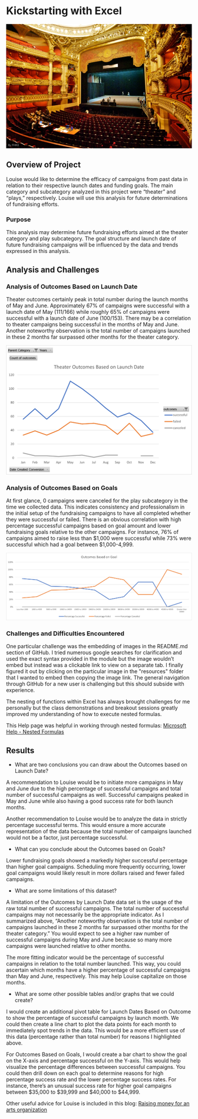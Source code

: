 # Kickstarting with Excel

![Theater_Image](https://raw.githubusercontent.com/JonathanBrown003/kickstarter-analysis/main/Resources/Theater_Image.jpg)

## Overview of Project

Louise would like to determine the efficacy of campaigns from past data in relation to their respective launch dates and funding goals. The main category and subcategory analyzed in this project were “theater” and “plays,” respectively. Louise will use this analysis for future determinations of fundraising efforts.  

### Purpose

This analysis may determine future fundraising efforts aimed at the theater category and play subcategory. The goal structure and launch date of future fundraising campaigns will be influenced by the data and trends expressed in this analysis.     

## Analysis and Challenges

### Analysis of Outcomes Based on Launch Date

Theater outcomes certainly peak in total number during the launch months of May and June. Approximately 67% of campaigns were successful with a launch date of May (111/166) while roughly 65% of campaigns were successful with a launch date of June (100/153). There may be a correlation to theater campaigns being successful in the months of May and June. Another noteworthy observation is the total number of campaigns launched in these 2 months far surpassed other months for the theater category.

![Theater_Outcomes_vs_Launch](https://raw.githubusercontent.com/JonathanBrown003/kickstarter-analysis/main/Resources/Theater_Outcomes_vs_Launch.png)

### Analysis of Outcomes Based on Goals

At first glance, 0 campaigns were canceled for the play subcategory in the time we collected data. This indicates consistency and professionalism in the initial setup of the fundraising campaigns to have all completed whether they were successful or failed. There is an obvious correlation with high percentage successful campaigns based on goal amount and lower fundraising goals relative to the other campaigns. For instance, 76% of campaigns aimed to raise less than $1,000 were successful while 73% were successful which had a goal between $1,000-4,999. 

![Outcomes_vs_Goals](https://raw.githubusercontent.com/JonathanBrown003/kickstarter-analysis/main/Resources/Outcomes_vs_Goals.png)

### Challenges and Difficulties Encountered

One particular challenge was the embedding of images in the README.md section of GitHub. I tried numerous google searches for clarification and used the exact syntax provided in the module but the image wouldn’t embed but instead was a clickable link to view on a separate tab. I finally figured it out by clicking on the particular image in the "resources" folder that I wanted to embed then copying the image link. The general navigation through GitHub for a new user is challenging but this should subside with experience. 

The nesting of functions within Excel has always brought challenges for me personally but the class demonstrations and breakout sessions greatly improved my understanding of how to execute nested formulas. 

This Help page was helpful in working through nested formulas: [Microsoft Help - Nested Formulas](https://support.microsoft.com/en-us/office/use-nested-functions-in-a-formula-9d7c966d-6030-4cd6-a052-478d7d844166)

## Results

- What are two conclusions you can draw about the Outcomes based on Launch Date?

A recommendation to Louise would be to initiate more campaigns in May and June due to the high percentage of successful campaigns and total number of successful campaigns as well. Successful campaigns peaked in May and June while also having a good success rate for both launch months. 

Another recommendation to Louise would be to analyze the data in strictly percentage successful terms. This would ensure a more accurate representation of the data because the total number of campaigns launched would not be a factor, just percentage successful.

- What can you conclude about the Outcomes based on Goals?

Lower fundraising goals showed a markedly higher successful percentage than higher goal campaigns. Scheduling more frequently occurring, lower goal campaigns would likely result in more dollars raised and fewer failed campaigns. 

- What are some limitations of this dataset?

A limitation of the Outcomes by Launch Date data set is the usage of the raw total number of successful campaigns. The total number of successful campaigns may not necessarily be the appropriate indicator. As I summarized above, “Another noteworthy observation is the total number of campaigns launched in these 2 months far surpassed other months for the theater category.” You would expect to see a higher raw number of successful campaigns during May and June because so many more campaigns were launched relative to other months. 

The more fitting indicator would be the percentage of successful campaigns in relation to the total number launched. This way, you could ascertain which months have a higher percentage of successful campaigns than May and June, respectively. This may help Louise capitalize on those months. 

- What are some other possible tables and/or graphs that we could create?

I would create an additional pivot table for Launch Dates Based on Outcome to show the percentage of successful campaigns by launch month. We could then create a line chart to plot the data points for each month to immediately spot trends in the data. This would be a more efficient use of this data (percentage rather than total number) for reasons I highlighted above. 

For Outcomes Based on Goals, I would create a bar chart to show the goal on the X-axis and percentage successful on the Y-axis. This would help visualize the percentage differences between successful campaigns. You could then drill down on each goal to determine reasons for high percentage success rate and the lower percentage success rates. For instance, there’s an unusual success rate for  higher goal campaigns between $35,000 to $39,999 and $40,000 to $44,999.

Other useful advice for Louise is included in this blog: [Raising money for an arts organization](https://mcahalane.com/raising-money-for-an-arts-organization/)
